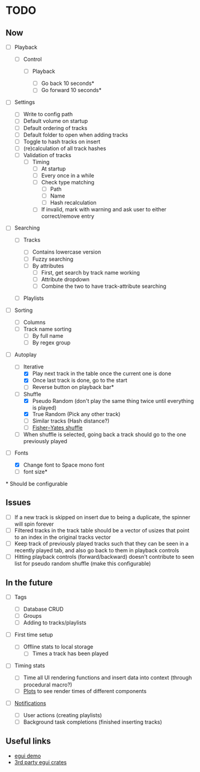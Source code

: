 # TODO

## Now

- [ ] Playback

  - [ ] Control

    - [ ] Playback

      - [ ] Go back 10 seconds\*
      - [ ] Go forward 10 seconds\*

- [ ] Settings

  - [ ] Write to config path
  - [ ] Default volume on startup
  - [ ] Default ordering of tracks
  - [ ] Default folder to open when adding tracks
  - [ ] Toggle to hash tracks on insert
  - [ ] (re)calculation of all track hashes
  - [ ] Validation of tracks
    - [ ] Timing
      - [ ] At startup
      - [ ] Every once in a while
      - [ ] Check type matching
        - [ ] Path
        - [ ] Name
        - [ ] Hash recalculation
      - [ ] If invalid, mark with warning and ask user to either correct/remove entry

- [ ] Searching

  - [ ] Tracks

    - [ ] Contains lowercase version
    - [ ] Fuzzy searching
    - [ ] By attributes
      - [ ] First, get search by track name working
      - [ ] Attribute dropdown
      - [ ] Combine the two to have track-attribute searching

  - [ ] Playlists

- [ ] Sorting

  - [ ] Columns
  - [ ] Track name sorting
    - [ ] By full name
    - [ ] By regex group

- [ ] Autoplay

  - [ ] Iterative
    - [x] Play next track in the table once the current one is done
    - [x] Once last track is done, go to the start
    - [ ] Reverse button on playback bar\*
  - [ ] Shuffle
    - [x] Pseudo Random (don't play the same thing twice until everything is played)
    - [x] True Random (Pick any other track)
    - [ ] Similar tracks (Hash distance?)
    - [ ] [Fisher–Yates shuffle](https://en.wikipedia.org/wiki/Fisher%E2%80%93Yates_shuffle)
  - [ ] When shuffle is selected, going back a track should go to the one previously played

- [ ] Fonts

  - [x] Change font to Space mono font
  - [ ] font size\*

\* Should be configurable

## Issues

- [ ] If a new track is skipped on insert due to being a duplicate, the spinner will spin forever
- [ ] Filtered tracks in the track table should be a vector of usizes that point to an index in the original tracks vector
- [ ] Keep track of previously played tracks such that they can be seen in a recently played tab, and also go back to them in playback controls
- [ ] Hitting playback controls (forward/backward) doesn't contribute to seen list for pseudo random shuffle (make this configurable)

## In the future

- [ ] Tags

  - [ ] Database CRUD
  - [ ] Groups
  - [ ] Adding to tracks/playlists

- [ ] First time setup

  - [ ] Offline stats to local storage
    - [ ] Times a track has been played

- [ ] Timing stats
  - [ ] Time all UI rendering functions and insert data into context (through procedural macro?)
  - [ ] [Plots](https://github.com/emilk/egui_plot) to see render times of different components

- [ ] [Notifications](https://github.com/ItsEthra/egui-notify)
  - [ ] User actions (creating playlists)
  - [ ] Background task completions (finished inserting tracks)

## Useful links

- [egui demo](https://www.egui.rs/#demo)
- [3rd party egui crates](https://github.com/emilk/egui/wiki/3rd-party-egui-crates)
